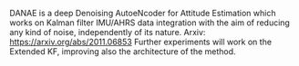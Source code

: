 DANAE is a deep Denoising AutoeNcoder for Attitude Estimation which works on Kalman filter IMU/AHRS data integration with the aim of reducing any kind of noise, independently of its nature. Arxiv: https://arxiv.org/abs/2011.06853
Further experiments will work on the Extended KF, improving also the architecture of the method.
